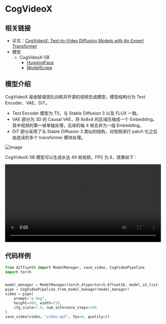 # CogVideoX

## 相关链接

* 论文：[CogVideoX: Text-to-Video Diffusion Models with An Expert Transformer](https://arxiv.org/abs/2408.06072)
* 模型
    * CogVideoX-5B
        * [HuggingFace](https://huggingface.co/THUDM/CogVideoX-5b)
        * [ModelScope](https://modelscope.cn/models/ZhipuAI/CogVideoX-5b)

## 模型介绍

CogVideoX 是由智谱团队训练并开源的视频生成模型，模型结构分为 Text Encoder、VAE、DiT。

* Text Encoder 模型为 T5，与 Stable Diffusion 3 以及 FLUX 一致。
* VAE 部分为 3D 的 Causal VAE，将 8x8x4 的区域压缩成一个 Embedding。其中视频的第一帧单独处理，后续的每 4 帧合并为一组 Embedding。
* DiT 部分采用了与 Stable Diffusion 3 类似的结构，对视频进行 patch 化之后由连读的多个 transformer 模块处理。

![image](https://github.com/user-attachments/assets/d1abec28-4a51-41b7-9f1d-be62d1975f52)

CogVideoX-5B 模型可以生成长达 49 帧视频，FPS 为 8，效果如下：

<video width="512" height="256" controls>
  <source src="an astronaut riding a horse on Mars." type="video/mp4">
您的浏览器不支持Video标签。
</video>

## 代码样例

```python
from diffsynth import ModelManager, save_video, CogVideoPipeline
import torch


model_manager = ModelManager(torch_dtype=torch.bfloat16, model_id_list=["CogVideoX-5B"])
pipe = CogVideoPipeline.from_model_manager(model_manager)
video = pipe(
    prompt="a dog",
    height=480, width=720,
    cfg_scale=7.0, num_inference_steps=200
)
save_video(video, "video.mp5", fps=8, quality=5)
```
